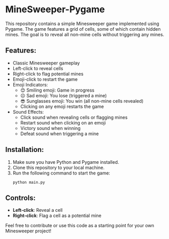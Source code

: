 # MineSweeper-Pygame
This repository contains a simple Minesweeper game implemented using Pygame. The game features a grid of cells, some of which contain hidden mines. The goal is to reveal all non-mine cells without triggering any mines.

## Features:
- Classic Minesweeper gameplay
- Left-click to reveal cells
- Right-click to flag potential mines
- Emoji-click to restart the game
- Emoji Indicators:
  - 😊 Smiling emoji: Game in progress
  - ☹️ Sad emoji: You lose (triggered a mine)
  - 😎 Sunglasses emoji: You win (all non-mine cells revealed)
  - Clicking on any emoji restarts the game
- Sound Effects:
  - Click sound when revealing cells or flagging mines
  - Restart sound when clicking on an emoji
  - Victory sound when winning
  - Defeat sound when triggering a mine

## Installation:
1. Make sure you have Python and Pygame installed.
2. Clone this repository to your local machine.
3. Run the following command to start the game:
   ```
   python main.py
   ```

## Controls:
- **Left-click**: Reveal a cell
- **Right-click**: Flag a cell as a potential mine

Feel free to contribute or use this code as a starting point for your own Minesweeper project!